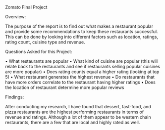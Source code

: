 Zomato Final Project

Overview:

The purpose of the report is to find out what makes a restaurant popular and provide some recommendations to keep these restaurants successful. This can be done by looking into different factors such as location, ratings, rating count, cuisine type and revenue.

Questions Asked for this Project:

• What restaurants are popular
• What kind of cuisine are popular (this will relate back to the restaurants and see if restaurants selling popular cuisines are more popular)
• Does rating counts equal a higher rating (looking at top 5)
• What restaurant generates the highest revenue
• Do restaurants that have more orders correlate to the restaurant having higher ratings
• Does the location of restaurant determine more popular reviews

Findings:

After conducting my research, I have found that dessert, fast-food, and pizza restaurants are the highest performing restaurants in terms of revenue and ratings. Although a lot of them appear to be western chain restaurants, there are a few that are local and highly rated as well.
